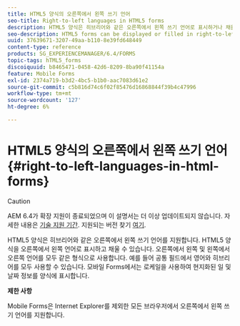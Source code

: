 ```yaml
---
title: HTML5 양식의 오른쪽에서 왼쪽 쓰기 언어
seo-title: Right-to-left languages in HTML5 forms
description: HTML5 양식은 히브리어와 같은 오른쪽에서 왼쪽 쓰기 언어로 표시하거나 채울 수 있습니다.
seo-description: HTML5 forms can be displayed or filled in right-to-left languages, such as Hebrew.
uuid: 37639671-3207-49aa-b110-8e39fd648449
content-type: reference
products: SG_EXPERIENCEMANAGER/6.4/FORMS
topic-tags: hTML5_forms
discoiquuid: b8465471-0458-42d6-8209-8ba90f41154a
feature: Mobile Forms
exl-id: 2374a719-b3d2-4bc5-b1b0-aac7083d61e2
source-git-commit: c5b816d74c6f02f85476d16868844f39b4c47996
workflow-type: tm+mt
source-wordcount: '127'
ht-degree: 6%

---
```


# HTML5 양식의 오른쪽에서 왼쪽 쓰기 언어 {#right-to-left-languages-in-html-forms}

>[!CAUTION]
>
>AEM 6.4가 확장 지원이 종료되었으며 이 설명서는 더 이상 업데이트되지 않습니다. 자세한 내용은 [기술 지원 기간](https://helpx.adobe.com/kr/support/programs/eol-matrix.html). 지원되는 버전 찾기 [여기](https://experienceleague.adobe.com/docs/).

HTML5 양식은 히브리어와 같은 오른쪽에서 왼쪽 쓰기 언어를 지원합니다. HTML5 양식을 오른쪽에서 왼쪽 언어로 표시하고 채울 수 있습니다. 오른쪽에서 왼쪽 및 왼쪽에서 오른쪽 언어를 모두 같은 형식으로 사용합니다. 예를 들어 공통 필드에서 영어와 히브리어를 모두 사용할 수 있습니다. 모바일 Forms에서는 로케일을 사용하여 현지화된 일 및 날짜 정보를 양식에 표시합니다.

**제한 사항**

Mobile Forms은 Internet Explorer를 제외한 모든 브라우저에서 오른쪽에서 왼쪽 쓰기 언어를 지원합니다.
